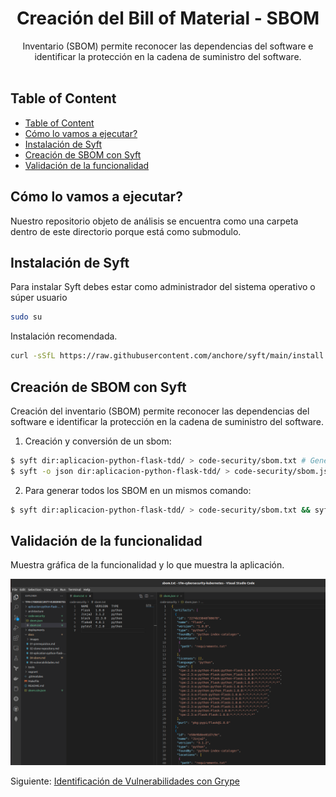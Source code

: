 <div align="center">
  <h1>Creación del Bill of Material - SBOM</h1>
</div>

<div align="center">
  Inventario (SBOM) permite reconocer las dependencias del software e identificar la protección en la cadena de suministro del software.
</div><br>

## Table of Content

- [Table of Content](#table-of-content)
- [Cómo lo vamos a ejecutar?](#cómo-lo-vamos-a-ejecutar)
- [Instalación de Syft](#instalación-de-syft)
- [Creación de SBOM con Syft](#creación-de-sbom-con-syft)
- [Validación de la funcionalidad](#validación-de-la-funcionalidad)

## Cómo lo vamos a ejecutar?

Nuestro repositorio objeto de análisis se encuentra como una carpeta dentro de este directorio porque está como submodulo.

## Instalación de Syft

Para instalar Syft debes estar como administrador del sistema operativo o súper usuario

```sh
sudo su
```

Instalación recomendada.

```sh
curl -sSfL https://raw.githubusercontent.com/anchore/syft/main/install.sh | sh -s -- -b /usr/local/bin
```

## Creación de SBOM con Syft
Creación del inventario (SBOM) permite reconocer las dependencias del software e identificar la protección en la cadena de suministro del software.

1. Creación y conversión de un sbom:

```sh
$ syft dir:aplicacion-python-flask-tdd/ > code-security/sbom.txt # Genera a Syft SBOM en formato txt
$ syft -o json dir:aplicacion-python-flask-tdd/ > code-security/sbom.json # Genera a Syft SBOM en formato json
```

2. Para generar todos los SBOM en un mismos comando:

```sh
$ syft dir:aplicacion-python-flask-tdd/ > code-security/sbom.txt && syft -o json dir:aplicacion-python-flask-tdd/ > code-security/sbom.json
```

## Validación de la funcionalidad

Muestra gráfica de la funcionalidad y lo que muestra la aplicación.

![Funcionamiento del repositorio](./images/sbom.png)


Siguiente: [Identificación de Vulnerabilidades con Grype](05-vulnerabilidades.md)